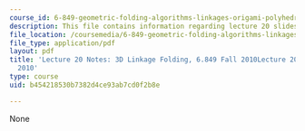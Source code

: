 ```yaml
---
course_id: 6-849-geometric-folding-algorithms-linkages-origami-polyhedra-fall-2012
description: This file contains information regarding lecture 20 slides.
file_location: /coursemedia/6-849-geometric-folding-algorithms-linkages-origami-polyhedra-fall-2012/b454218530b7382d4ce93ab7cd0f2b8e_MIT6_849F12_L20.pdf
file_type: application/pdf
layout: pdf
title: 'Lecture 20 Notes: 3D Linkage Folding, 6.849 Fall 2010Lecture 20 Notes, Fall
  2010'
type: course
uid: b454218530b7382d4ce93ab7cd0f2b8e

---
```

None